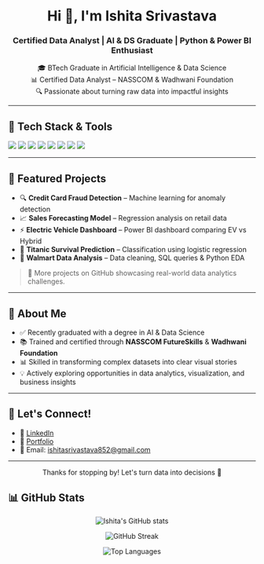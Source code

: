 <h1 align="center">Hi 👋, I'm Ishita Srivastava</h1>
<h3 align="center">Certified Data Analyst | AI & DS Graduate | Python & Power BI Enthusiast</h3>

<p align="center">
🎓 BTech Graduate in Artificial Intelligence & Data Science <br>
📊 Certified Data Analyst – NASSCOM & Wadhwani Foundation <br>
🔍 Passionate about turning raw data into impactful insights
</p>

---

## 🚀 Tech Stack & Tools  
<p align="left">
  <img src="https://img.shields.io/badge/Python-3670A0?style=for-the-badge&logo=python&logoColor=ffdd54" />
  <img src="https://img.shields.io/badge/SQL-003B57?style=for-the-badge&logo=mysql&logoColor=white" />
  <img src="https://img.shields.io/badge/Pandas-150458?style=for-the-badge&logo=pandas&logoColor=white" />
  <img src="https://img.shields.io/badge/NumPy-013243?style=for-the-badge&logo=numpy&logoColor=white" />
  <img src="https://img.shields.io/badge/PowerBI-F2C811?style=for-the-badge&logo=powerbi&logoColor=black" />
  <img src="https://img.shields.io/badge/Excel-217346?style=for-the-badge&logo=microsoft-excel&logoColor=white" />
  <img src="https://img.shields.io/badge/Plotly-3F4F75?style=for-the-badge&logo=plotly&logoColor=white" />
  <img src="https://img.shields.io/badge/Google%20Colab-F9AB00?style=for-the-badge&logo=googlecolab&logoColor=black" />
</p>

---

## 📂 Featured Projects  
- 🔍 **Credit Card Fraud Detection** – Machine learning for anomaly detection  
- 📈 **Sales Forecasting Model** – Regression analysis on retail data  
- ⚡ **Electric Vehicle Dashboard** – Power BI dashboard comparing EV vs Hybrid  
- 🧊 **Titanic Survival Prediction** – Classification using logistic regression  
- 🏪 **Walmart Data Analysis** – Data cleaning, SQL queries & Python EDA  

> 📁 More projects on GitHub showcasing real-world data analytics challenges.

---

## 🎯 About Me  
- ✅ Recently graduated with a degree in AI & Data Science  
- 📚 Trained and certified through **NASSCOM FutureSkills** & **Wadhwani Foundation**  
- 📊 Skilled in transforming complex datasets into clear visual stories  
- 💡 Actively exploring opportunities in data analytics, visualization, and business insights

---

## 🔗 Let's Connect!
- 💼 [LinkedIn](https://www.linkedin.com/in/ishitasrivastava852/)  
- 📁 [Portfolio](https://www.datascienceportfol.io/ishisrivastava852)  
- 📧 Email: ishitasrivastava852@gmail.com

---

<p align="center">
Thanks for stopping by! Let's turn data into decisions 🚀
</p>

## 📊 GitHub Stats

<p align="center">
  <img src="https://github-readme-stats.vercel.app/api?username=IshiSama&show_icons=true&theme=calm&hide=contribs&count_private=true" alt="Ishita's GitHub stats" />
</p>

<p align="center">
  <img src="https://github-readme-streak-stats.herokuapp.com?user=IshiSama&theme=calm" alt="GitHub Streak" />
</p>

<p align="center">
  <img src="https://github-readme-stats.vercel.app/api/top-langs/?username=IshiSama&layout=compact&theme=calm&langs_count=6" alt="Top Languages" />
</p>
